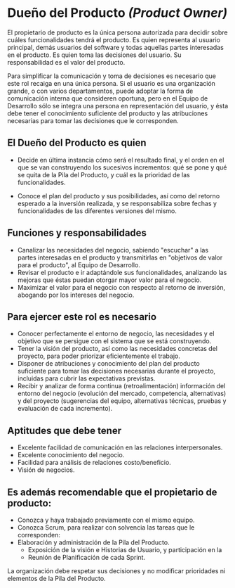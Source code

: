 # Dueño del Producto _(Product Owner)_

El propietario de producto es la única persona autorizada para decidir sobre cuáles funcionalidades tendrá el producto. Es quien representa al usuario principal, demás usuarios del software y todas aquellas partes interesadas en el producto. Es quien toma las decisiones del usuario. Su responsabilidad es el valor del producto.

Para simplificar la comunicación y toma de decisiones es necesario que este rol recaiga en una única persona. Si el usuario es una organización grande, o con varios departamentos, puede adoptar la forma de comunicación interna que consideren oportuna, pero en el Equipo de Desarrollo sólo se integra una persona en representación del usuario, y ésta debe tener el conocimiento suficiente del producto y las atribuciones necesarias para tomar las decisiones que le corresponden.

## El Dueño del Producto es quien

- Decide en última instancia cómo será el resultado final, y el orden en el que se van construyendo los sucesivos incrementos: qué se pone y qué se quita de la Pila del Producto, y cuál es la prioridad de las funcionalidades.
 
- Conoce el plan del producto y sus posibilidades, así como del retorno esperado a la inversión realizada, y se responsabiliza sobre fechas y funcionalidades de las diferentes versiones del mismo.

## Funciones y responsabilidades

- Canalizar las necesidades del negocio, sabiendo "escuchar" a las partes interesadas en el producto y transmitirlas en "objetivos de valor para el producto", al Equipo de Desarrollo.
- Revisar el producto e ir adaptándole sus funcionalidades, analizando las mejoras que éstas puedan otorgar mayor valor para el negocio.
- Maximizar el valor para el negocio con respecto al retorno de inversión, abogando por los intereses del negocio.

## Para ejercer este rol es necesario
- Conocer perfectamente el entorno de negocio, las necesidades y el objetivo que se persigue con el sistema que se está construyendo.
- Tener la visión del producto, así como las necesidades concretas del proyecto, para poder priorizar eficientemente el trabajo.
- Disponer de atribuciones y conocimiento del plan del producto suficiente para tomar las decisiones necesarias durante el proyecto, incluidas para cubrir las expectativas previstas.
- Recibir y analizar de forma continua (retroalimentación) información del entorno del negocio (evolución del mercado, competencia, alternativas) y del proyecto (sugerencias del equipo, alternativas técnicas, pruebas y evaluación de cada incremento).

## Aptitudes que debe tener

- Excelente facilidad de comunicación en las relaciones interpersonales.
- Excelente conocimiento del negocio.
- Facilidad para análisis de relaciones costo/beneficio.
- Visión de negocios.

## Es además recomendable que el propietario de producto:
- Conozca y haya trabajado previamente con el mismo equipo.
- Conozca Scrum, para realizar con solvencia las tareas que le corresponden:
- Elaboración y administración de la Pila del Producto.
    - Exposición de la visión e Historias de Usuario, y participación en la
    - Reunión de Planificación de cada Sprint.

La organización debe respetar sus decisiones y no modificar prioridades ni elementos de la Pila del Producto.

